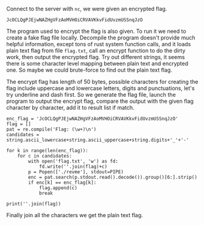 
Connect to the server with ``nc``, we were given an encrypted flag.

```
JcOCLQgPJEjwNAZHgVFzAoMVHOiCRVAVKkvFidUvzmUSSnqJzO
```

The program used to encrypt the flag is also given. To run it we need to create a fake flag file locally. Decompile the program doesn't provide much helpful information, except tons of rust system function calls, and it loads plain text flag from file ``flag.txt``, call an encrypt function to do the dirty work, then output the encrypted flag. Try out different strings, it seems there is some character level mapping between plain text and encrypted one. So maybe we could brute-force to find out the plain text flag.

The encrypt flag has length of 50 bytes, possible characters for creating the flag include uppercase and lowercase letters, digits and punctuations, let's try underline and dash first. So we generate the flag file, launch the program to output the encrypt flag, compare the output with the given flag character by character, add it to result list if match.

```
enc_flag = 'JcOCLQgPJEjwNAZHgVFzAoMVHOiCRVAVKkvFidUvzmUSSnqJzO'
flag = []
pat = re.compile('Flag: (\w+)\n')
candidates = string.ascii_lowercase+string.ascii_uppercase+string.digits+'_'+'-'

for k in range(len(enc_flag)):
    for c in candidates:
        with open('flag.txt', 'w') as fd:
            fd.write(''.join(flag)+c)
        p = Popen(['./revme'], stdout=PIPE)
        enc = pat.search(p.stdout.read().decode()).group()[6:].strip()
        if enc[k] == enc_flag[k]:
            flag.append(c)
            break

print(''.join(flag))
```

Finally join all the characters we get the plain text flag.
